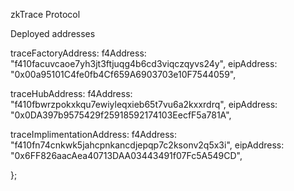 zkTrace Protocol

Deployed addresses

traceFactoryAddress:
f4Address: "f410facuvcaoe7yh3jt3ftjuqg4b6cd3viqczqyvs24y",
eipAddress: "0x00a95101C4fe0fb4Cf659A6903703e10F7544059",

traceHubAddress:
f4Address: "f410fbwrzpokxkqu7ewiyleqxieb65t7vu6a2kxxrdrq",
eipAddress: "0x0DA397b9575429f25918592174103EecfF5a781A",

traceImplimentationAddress:
f4Address: "f410fn74cnkwk5jahcpnkancdjepqp7c2ksonv2q5x3i",
eipAddress: "0x6FF826aacAea40713DAA03443491f07Fc5A549CD",

};
